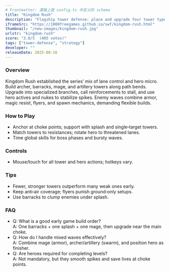 ```yaml
---
# Frontmatter: 遵循上面 config.ts 中定义的 schema
title: "Kingdom Rush"
description: "Flagship tower defense: place and upgrade four tower types, call reinforcements, and micro a hero to hold choke points." 
iframeSrc: "https://1000freegames.github.io/swf/kingdom-rush.html"
thumbnail: "/new-images/kingdom-rush.jpg"
urlstr: "kingdom-rush"
score: "3.8/5  (405 votes)"
tags: ["tower-defense", "strategy"]
developer: ""
releaseDate: 2025-08-16
---
```




### Overview
Kingdom Rush established the series’ mix of lane control and hero micro. Build archer, barracks, mage, and artillery towers along path bends. Upgrade into specialized branches, call reinforcements to stall, and use hero actives and nukes to stabilize spikes. Enemy waves combine armor, magic resist, flyers, and spawn mechanics, demanding flexible builds.

### How to Play
- Anchor at choke points; support with splash and single‑target towers.
- Match towers to resistances; rotate hero to threatened lanes.
- Time global skills for boss phases and bursty waves.

### Controls
- Mouse/touch for all tower and hero actions; hotkeys vary.

### Tips
- Fewer, stronger towers outperform many weak ones early.
- Keep anti‑air coverage; flyers punish ground‑only setups.
- Use barracks to clump enemies under splash.

### FAQ
- Q: What is a good early game build order?  
  A: One barracks + one splash + one mage, then upgrade near the main choke.
- Q: How do I handle mixed waves effectively?  
  A: Combine mage (armor), archer/artillery (swarm), and position hero as finisher.
- Q: Are heroes required for completing levels?  
  A: Not mandatory, but they smooth spikes and save lives at choke points.

